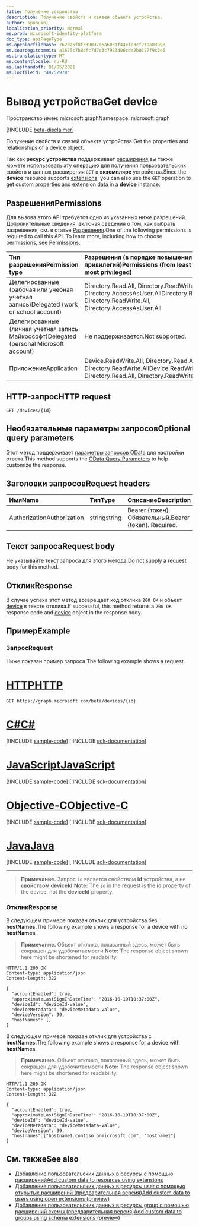 ```yaml
---
title: Получение устройства
description: Получение свойств и связей объекта устройства.
author: spunukol
localization_priority: Normal
ms.prod: microsoft-identity-platform
doc_type: apiPageType
ms.openlocfilehash: 762d26f8f339037a6a6031f44efe3cf219a03998
ms.sourcegitcommit: a1675c7b8dfc7d7c3c7923d06cda2b0127f9c3e6
ms.translationtype: MT
ms.contentlocale: ru-RU
ms.lasthandoff: 01/05/2021
ms.locfileid: "49752978"
---
```

# <a name="get-device"></a><span data-ttu-id="5e4b2-103">Вывод устройства</span><span class="sxs-lookup"><span data-stu-id="5e4b2-103">Get device</span></span>

<span data-ttu-id="5e4b2-104">Пространство имен: microsoft.graph</span><span class="sxs-lookup"><span data-stu-id="5e4b2-104">Namespace: microsoft.graph</span></span>

[!INCLUDE [beta-disclaimer](../../includes/beta-disclaimer.md)]

<span data-ttu-id="5e4b2-105">Получение свойств и связей объекта устройства.</span><span class="sxs-lookup"><span data-stu-id="5e4b2-105">Get the properties and relationships of a device object.</span></span>

<span data-ttu-id="5e4b2-106">Так как **ресурс устройства** поддерживает [расширения,](/graph/extensibility-overview)вы также можете использовать эту операцию для получения пользовательских свойств и данных расширения `GET` в **экземпляре** устройства.</span><span class="sxs-lookup"><span data-stu-id="5e4b2-106">Since the **device** resource supports [extensions](/graph/extensibility-overview), you can also use the `GET` operation to get custom properties and extension data in a **device** instance.</span></span>

## <a name="permissions"></a><span data-ttu-id="5e4b2-107">Разрешения</span><span class="sxs-lookup"><span data-stu-id="5e4b2-107">Permissions</span></span>
<span data-ttu-id="5e4b2-p101">Для вызова этого API требуется одно из указанных ниже разрешений. Дополнительные сведения, включая сведения о том, как выбрать разрешения, см. в статье [Разрешения](/graph/permissions-reference).</span><span class="sxs-lookup"><span data-stu-id="5e4b2-p101">One of the following permissions is required to call this API. To learn more, including how to choose permissions, see [Permissions](/graph/permissions-reference).</span></span>


|<span data-ttu-id="5e4b2-110">Тип разрешения</span><span class="sxs-lookup"><span data-stu-id="5e4b2-110">Permission type</span></span>      | <span data-ttu-id="5e4b2-111">Разрешения (в порядке повышения привилегий)</span><span class="sxs-lookup"><span data-stu-id="5e4b2-111">Permissions (from least to most privileged)</span></span>              |
|:--------------------|:---------------------------------------------------------|
|<span data-ttu-id="5e4b2-112">Делегированные (рабочая или учебная учетная запись)</span><span class="sxs-lookup"><span data-stu-id="5e4b2-112">Delegated (work or school account)</span></span> | <span data-ttu-id="5e4b2-113">Directory.Read.All, Directory.ReadWrite.All, Directory.AccessAsUser.All</span><span class="sxs-lookup"><span data-stu-id="5e4b2-113">Directory.Read.All, Directory.ReadWrite.All, Directory.AccessAsUser.All</span></span>    |
|<span data-ttu-id="5e4b2-114">Делегированные (личная учетная запись Майкрософт)</span><span class="sxs-lookup"><span data-stu-id="5e4b2-114">Delegated (personal Microsoft account)</span></span> | <span data-ttu-id="5e4b2-115">Не поддерживается.</span><span class="sxs-lookup"><span data-stu-id="5e4b2-115">Not supported.</span></span>    |
|<span data-ttu-id="5e4b2-116">Приложение</span><span class="sxs-lookup"><span data-stu-id="5e4b2-116">Application</span></span> | <span data-ttu-id="5e4b2-117">Device.ReadWrite.All, Directory.Read.All, Directory.ReadWrite.All</span><span class="sxs-lookup"><span data-stu-id="5e4b2-117">Device.ReadWrite.All, Directory.Read.All, Directory.ReadWrite.All</span></span> |

## <a name="http-request"></a><span data-ttu-id="5e4b2-118">HTTP-запрос</span><span class="sxs-lookup"><span data-stu-id="5e4b2-118">HTTP request</span></span>
<!-- { "blockType": "ignored" } -->
```http
GET /devices/{id}
```
## <a name="optional-query-parameters"></a><span data-ttu-id="5e4b2-119">Необязательные параметры запросов</span><span class="sxs-lookup"><span data-stu-id="5e4b2-119">Optional query parameters</span></span>
<span data-ttu-id="5e4b2-120">Этот метод поддерживает [параметры запросов OData](/graph/query-parameters) для настройки ответа.</span><span class="sxs-lookup"><span data-stu-id="5e4b2-120">This method supports the [OData Query Parameters](/graph/query-parameters) to help customize the response.</span></span>
## <a name="request-headers"></a><span data-ttu-id="5e4b2-121">Заголовки запросов</span><span class="sxs-lookup"><span data-stu-id="5e4b2-121">Request headers</span></span>
| <span data-ttu-id="5e4b2-122">Имя</span><span class="sxs-lookup"><span data-stu-id="5e4b2-122">Name</span></span>       | <span data-ttu-id="5e4b2-123">Тип</span><span class="sxs-lookup"><span data-stu-id="5e4b2-123">Type</span></span> | <span data-ttu-id="5e4b2-124">Описание</span><span class="sxs-lookup"><span data-stu-id="5e4b2-124">Description</span></span>|
|:-----------|:------|:----------|
| <span data-ttu-id="5e4b2-125">Authorization</span><span class="sxs-lookup"><span data-stu-id="5e4b2-125">Authorization</span></span>  | <span data-ttu-id="5e4b2-126">string</span><span class="sxs-lookup"><span data-stu-id="5e4b2-126">string</span></span>  | <span data-ttu-id="5e4b2-p102">Bearer {токен}. Обязательный.</span><span class="sxs-lookup"><span data-stu-id="5e4b2-p102">Bearer {token}. Required.</span></span> |

## <a name="request-body"></a><span data-ttu-id="5e4b2-129">Текст запроса</span><span class="sxs-lookup"><span data-stu-id="5e4b2-129">Request body</span></span>
<span data-ttu-id="5e4b2-130">Не указывайте текст запроса для этого метода.</span><span class="sxs-lookup"><span data-stu-id="5e4b2-130">Do not supply a request body for this method.</span></span>

## <a name="response"></a><span data-ttu-id="5e4b2-131">Отклик</span><span class="sxs-lookup"><span data-stu-id="5e4b2-131">Response</span></span>

<span data-ttu-id="5e4b2-132">В случае успеха этот метод возвращает код отклика `200 OK` и объект [device](../resources/device.md) в тексте отклика.</span><span class="sxs-lookup"><span data-stu-id="5e4b2-132">If successful, this method returns a `200 OK` response code and [device](../resources/device.md) object in the response body.</span></span>
## <a name="example"></a><span data-ttu-id="5e4b2-133">Пример</span><span class="sxs-lookup"><span data-stu-id="5e4b2-133">Example</span></span>
### <a name="request"></a><span data-ttu-id="5e4b2-134">Запрос</span><span class="sxs-lookup"><span data-stu-id="5e4b2-134">Request</span></span>
<span data-ttu-id="5e4b2-135">Ниже показан пример запроса.</span><span class="sxs-lookup"><span data-stu-id="5e4b2-135">The following example shows a request.</span></span>

# <a name="http"></a>[<span data-ttu-id="5e4b2-136">HTTP</span><span class="sxs-lookup"><span data-stu-id="5e4b2-136">HTTP</span></span>](#tab/http)
<!-- {
  "blockType": "request",
  "name": "get_device"
}-->
```msgraph-interactive
GET https://graph.microsoft.com/beta/devices/{id}
```
# <a name="c"></a>[<span data-ttu-id="5e4b2-137">C#</span><span class="sxs-lookup"><span data-stu-id="5e4b2-137">C#</span></span>](#tab/csharp)
[!INCLUDE [sample-code](../includes/snippets/csharp/get-device-csharp-snippets.md)]
[!INCLUDE [sdk-documentation](../includes/snippets/snippets-sdk-documentation-link.md)]

# <a name="javascript"></a>[<span data-ttu-id="5e4b2-138">JavaScript</span><span class="sxs-lookup"><span data-stu-id="5e4b2-138">JavaScript</span></span>](#tab/javascript)
[!INCLUDE [sample-code](../includes/snippets/javascript/get-device-javascript-snippets.md)]
[!INCLUDE [sdk-documentation](../includes/snippets/snippets-sdk-documentation-link.md)]

# <a name="objective-c"></a>[<span data-ttu-id="5e4b2-139">Objective-C</span><span class="sxs-lookup"><span data-stu-id="5e4b2-139">Objective-C</span></span>](#tab/objc)
[!INCLUDE [sample-code](../includes/snippets/objc/get-device-objc-snippets.md)]
[!INCLUDE [sdk-documentation](../includes/snippets/snippets-sdk-documentation-link.md)]

# <a name="java"></a>[<span data-ttu-id="5e4b2-140">Java</span><span class="sxs-lookup"><span data-stu-id="5e4b2-140">Java</span></span>](#tab/java)
[!INCLUDE [sample-code](../includes/snippets/java/get-device-java-snippets.md)]
[!INCLUDE [sdk-documentation](../includes/snippets/snippets-sdk-documentation-link.md)]

---


> <span data-ttu-id="5e4b2-141">**Примечание.** Запрос `id` является свойством **id** устройства, а не **свойством deviceId.**</span><span class="sxs-lookup"><span data-stu-id="5e4b2-141">**Note:** The `id` in the request is the **id** property of the device, not the **deviceId** property.</span></span>

### <a name="response"></a><span data-ttu-id="5e4b2-142">Отклик</span><span class="sxs-lookup"><span data-stu-id="5e4b2-142">Response</span></span>
<span data-ttu-id="5e4b2-143">В следующем примере показан отклик для устройства без **hostNames.**</span><span class="sxs-lookup"><span data-stu-id="5e4b2-143">The following example shows a response for a device with no **hostNames**.</span></span> 

><span data-ttu-id="5e4b2-144">**Примечание.** Объект отклика, показанный здесь, может быть сокращен для удобочитаемости.</span><span class="sxs-lookup"><span data-stu-id="5e4b2-144">**Note:** The response object shown here might be shortened for readability.</span></span>
<!-- {
  "blockType": "response",
  "truncated": true,
  "@odata.type": "microsoft.graph.device"
} -->
```http
HTTP/1.1 200 OK
Content-type: application/json
Content-length: 322

{
  "accountEnabled": true,
  "approximateLastSignInDateTime": "2016-10-19T10:37:00Z",
  "deviceId": "deviceId-value",
  "deviceMetadata": "deviceMetadata-value",
  "deviceVersion": 99,
  "hostNames": []
}
```

<span data-ttu-id="5e4b2-145">В следующем примере показан отклик для устройства с **hostNames.**</span><span class="sxs-lookup"><span data-stu-id="5e4b2-145">The following example shows a response for a device with **hostNames**.</span></span> 

><span data-ttu-id="5e4b2-146">**Примечание.** Объект отклика, показанный здесь, может быть сокращен для удобочитаемости.</span><span class="sxs-lookup"><span data-stu-id="5e4b2-146">**Note:** The response object shown here might be shortened for readability.</span></span>
<!-- {
  "blockType": "response",
  "truncated": true,
  "@odata.type": "microsoft.graph.device"
} -->
```http
HTTP/1.1 200 OK
Content-type: application/json
Content-length: 322

{
  "accountEnabled": true,
  "approximateLastSignInDateTime": "2016-10-19T10:37:00Z",
  "deviceId": "deviceId-value",
  "deviceMetadata": "deviceMetadata-value",
  "deviceVersion": 99,
  "hostnames":["hostname1.contoso.onmicrosoft.com", "hostname1"]
}
```


## <a name="see-also"></a><span data-ttu-id="5e4b2-147">См. также</span><span class="sxs-lookup"><span data-stu-id="5e4b2-147">See also</span></span>

- [<span data-ttu-id="5e4b2-148">Добавление пользовательских данных в ресурсы с помощью расширений</span><span class="sxs-lookup"><span data-stu-id="5e4b2-148">Add custom data to resources using extensions</span></span>](/graph/extensibility-overview)
- [<span data-ttu-id="5e4b2-149">Добавление пользовательских данных в ресурсы user с помощью открытых расширений (предварительная версия)</span><span class="sxs-lookup"><span data-stu-id="5e4b2-149">Add custom data to users using open extensions (preview)</span></span>](/graph/extensibility-open-users)
- [<span data-ttu-id="5e4b2-150">Добавление пользовательских данных в ресурсы group с помощью расширений схемы (предварительная версия)</span><span class="sxs-lookup"><span data-stu-id="5e4b2-150">Add custom data to groups using schema extensions (preview)</span></span>](/graph/extensibility-schema-groups)


<!-- uuid: 8fcb5dbc-d5aa-4681-8e31-b001d5168d79
2015-10-25 14:57:30 UTC -->
<!--
{
  "type": "#page.annotation",
  "description": "Get device",
  "keywords": "",
  "section": "documentation",
  "tocPath": "",
  "suppressions": [
  ]
}
-->
